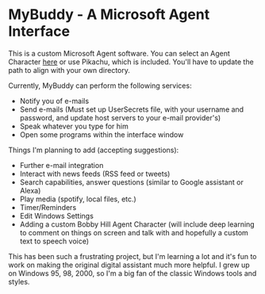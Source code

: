 # MyBuddy - A Microsoft Agent Interface

This is a custom Microsoft Agent software. You can select an Agent Character [here](https://bellcraft.com/mash/chars.aspx) or use Pikachu, which is included. You'll have to update the path to align with your own directory. 

Currently, MyBuddy can perform the following services:
- Notify you of e-mails
- Send e-mails (Must set up UserSecrets file, with your username and password, and update host servers to your e-mail provider's)
- Speak whatever you type for him
- Open some programs within the interface window

Things I'm planning to add (accepting suggestions):
- Further e-mail integration
- Interact with news feeds (RSS feed or tweets)
- Search capabilities, answer questions (similar to Google assistant or Alexa)
- Play media (spotify, local files, etc.)
- Timer/Reminders
- Edit Windows Settings
- Adding a custom Bobby Hill Agent Character (will include deep learning to comment on things on screen and talk with and hopefully a custom text to speech voice)

This has been such a frustrating project, but I'm learning a lot and it's fun to work on making the original digital assistant much more helpful. I grew up on Windows 95, 98, 2000, so I'm a big fan of the classic Windows tools and styles.
